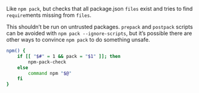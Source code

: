 Like `npm pack`, but checks that all package.json `files` exist and tries to find `require`ments missing from `files`.

This shouldn’t be run on untrusted packages. `prepack` and `postpack` scripts can be avoided with `npm pack --ignore-scripts`, but it’s possible there are other ways to convince `npm pack` to do something unsafe.


```sh
npm() {
    if [[ "$#" = 1 && pack = "$1" ]]; then
        npm-pack-check
    else
        command npm "$@"
    fi
}
```
